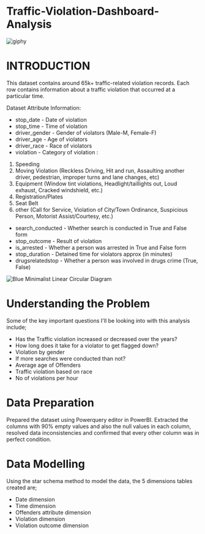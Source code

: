# Traffic-Violation-Dashboard-Analysis

![giphy](https://user-images.githubusercontent.com/83877492/151152512-4c50fd44-8102-4cbb-ac42-7c262c4f595d.gif)


# INTRODUCTION
This dataset contains around 65k+ traffic-related violation records. Each row contains information about a traffic violation that occurred at a particular time. 

Dataset Attribute Information:

- stop_date - Date of violation
- stop_time - Time of violation
- driver_gender - Gender of violators (Male-M, Female-F)
- driver_age - Age of violators
- driver_race - Race of violators
- violation - Category of violation :
1. Speeding
2. Moving Violation (Reckless Driving, Hit and run, Assaulting another driver, pedestrian, improper turns and lane changes, etc)
3. Equipment (Window tint violations, Headlight/taillights out, Loud exhaust, Cracked windshield, etc.)
4. Registration/Plates
5. Seat Belt
6. other (Call for Service, Violation of City/Town Ordinance, Suspicious Person, Motorist Assist/Courtesy, etc.)

- search_conducted - Whether search is conducted in True and False form
- stop_outcome - Result of violation
- is_arrested - Whether a person was arrested in True and False form
- stop_duration - Detained time for violators approx (in minutes)
- drugsrelatedstop - Whether a person was involved in drugs crime (True, False)


![Blue Minimalist Linear Circular Diagram](https://user-images.githubusercontent.com/83877492/151156226-cccbf0f7-ec3f-4652-a801-ae3760df8cdb.png)

# Understanding the Problem 

Some of the key important questions I'll be looking into with this analysis include;
- Has the Traffic violation increased or decreased over the years?
- How long does it take for a violator to get flagged down?
- Violation by gender
- If more searches were conducted than not?
- Average age of Offenders
- Traffic violation based on race
- No of violations per hour

# Data Preparation

Prepared the dataset using Powerquery editor in PowerBI. Extracted the columns with 90% empty values and also the null values in each column, resolved data inconsistencies and confirmed that every other column was in perfect condition.


# Data Modelling

Using the star schema method to model the data, the 5 dimensions tables created are;
- Date dimension 
- Time dimension
- Offenders attribute dimension
- Violation dimension
- Violation outcome dimension 
